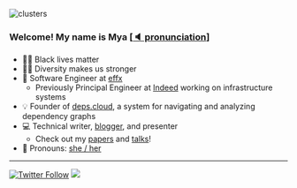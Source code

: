 ![clusters](https://github.com/mjpitz/mjpitz/raw/main/pis.jpeg)

### Welcome! My name is Mya [[🔈 pronunciation]]

* ✊🏿 Black lives matter
* 🏳️‍🌈 Diversity makes us stronger
* 🏢 Software Engineer at [effx]
  * Previously Principal Engineer at [Indeed] working on infrastructure systems
* 💡 Founder of [deps.cloud], a system for navigating and analyzing dependency graphs
* 💻 Technical writer, [blogger], and presenter
  * Check out my [papers] and [talks]!
* 📛 Pronouns: [she / her]

---

[![Twitter Follow](https://img.shields.io/twitter/follow/myajpitz?label=%40myajpitz&style=social)](https://twitter.com/myajpitz)
![](https://www.google-analytics.com/collect?v=1&tid=UA-172921913-1&cid=555&t=pageview&ec=repo&ea=open&dp=%2F&dt=%2F)

[🔈 pronunciation]: https://www.google.com/search?q=pronunciation+maya

[effx]: https://effx.com
[Indeed]: https://indeed.com
[deps.cloud]: https://github.com/depscloud
[she / her]: https://pronoun.is/she
[blogger]: https://mjpitz.com
[papers]: https://github.com/mjpitz/mjpitz/tree/main/papers
[talks]: https://github.com/mjpitz/mjpitz/tree/main/talks

[emojis]: https://emojipedia.org/
